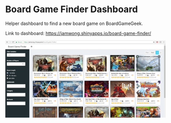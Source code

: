 # Board Game Finder Dashboard
Helper dashboard to find a new board game on BoardGameGeek.

Link to dashboard:
 https://jamwong.shinyapps.io/board-game-finder/


 ![screenshot text test](https://github.com/jam-wong/Board-Game-Finder-Dashboard/blob/master/screenshot.jpg)
